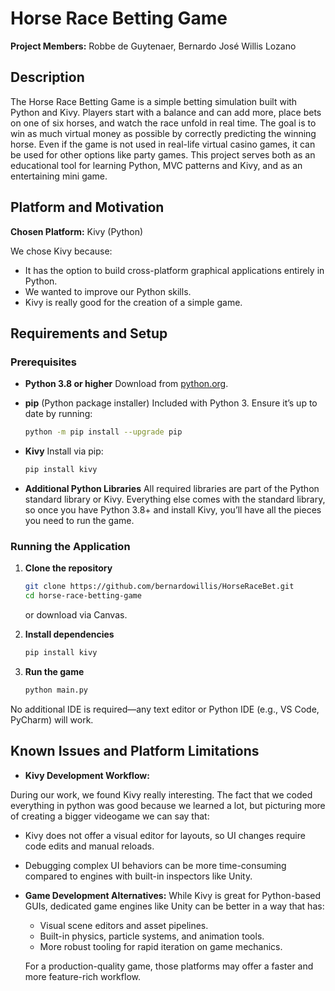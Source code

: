 # Horse Race Betting Game

**Project Members:** Robbe de Guytenaer, Bernardo José Willis Lozano

## Description

The Horse Race Betting Game is a simple betting simulation built with Python and Kivy. Players start with a balance and can add more, place bets on one of six horses, and watch the race unfold in real time. The goal is to win as much virtual money as possible by correctly predicting the winning horse. Even if the game is not used in real-life virtual casino games, it can be used for other options like party games. This project serves both as an educational tool for learning Python, MVC patterns and Kivy, and as an entertaining mini game.

## Platform and Motivation

**Chosen Platform:** Kivy (Python)

We chose Kivy because:

* It has the option to build cross-platform graphical applications entirely in Python.
* We wanted to improve our Python skills.
* Kivy is really good for the creation of a simple game.

## Requirements and Setup

### Prerequisites

* **Python 3.8 or higher**
  Download from [python.org](https://www.python.org/downloads/).

* **pip** (Python package installer)
  Included with Python 3. Ensure it’s up to date by running:

  ```bash
  python -m pip install --upgrade pip
  ```

* **Kivy**
  Install via pip:

  ```bash
  pip install kivy
  ```

* **Additional Python Libraries**
  All required libraries are part of the Python standard library or Kivy. Everything else comes with the standard library, so once you have Python 3.8+ and install Kivy, you’ll have all the pieces you need to run the game.

### Running the Application

1. **Clone the repository**

   ```bash
   git clone https://github.com/bernardowillis/HorseRaceBet.git
   cd horse-race-betting-game
   ```
   or download via Canvas.

2. **Install dependencies**

   ```bash
   pip install kivy
   ```

3. **Run the game**

   ```bash
   python main.py
   ```

No additional IDE is required—any text editor or Python IDE (e.g., VS Code, PyCharm) will work.

## Known Issues and Platform Limitations

* **Kivy Development Workflow:**

During our work, we found Kivy really interesting. The fact that we coded everything in python was good because we learned a lot, but picturing more of creating a bigger videogame we can say that:

  * Kivy does not offer a visual editor for layouts, so UI changes require code edits and manual reloads.
  * Debugging complex UI behaviors can be more time-consuming compared to engines with built-in inspectors like Unity.

* **Game Development Alternatives:**
  While Kivy is great for Python-based GUIs, dedicated game engines like Unity can be better in a way that has:

  * Visual scene editors and asset pipelines.
  * Built-in physics, particle systems, and animation tools.
  * More robust tooling for rapid iteration on game mechanics.

  For a production-quality game, those platforms may offer a faster and more feature-rich workflow.
